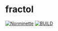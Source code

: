 # fractol

[![Norminette](https://github.com/GabrielVSMachado/fractol/actions/workflows/norminette.yml/badge.svg?event=push)](https://github.com/GabrielVSMachado/fractol/actions/workflows/norminette.yml)
[![BUILD](https://github.com/GabrielVSMachado/fractol/actions/workflows/BUILD.yml/badge.svg?branch=master)](https://github.com/GabrielVSMachado/fractol/actions/workflows/BUILD.yml)
